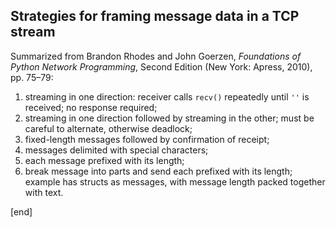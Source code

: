 ## Strategies for framing message data in a TCP stream

Summarized from Brandon Rhodes and John Goerzen, _Foundations of Python Network Programming_, Second Edition (New York: Apress, 2010), pp. 75–79:

 1. streaming in one direction: receiver calls `recv()` repeatedly until `''` is received; no response required;
 1. streaming in one direction followed by streaming in the other; must be careful to alternate, otherwise deadlock;
 1. fixed-length messages followed by confirmation of receipt;
 1. messages delimited with special characters;
 1. each message prefixed with its length;
 1. break message into parts and send each prefixed with its length; example has structs as messages, with message length packed together with text.

[end]